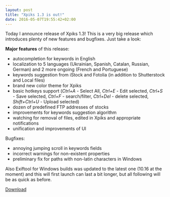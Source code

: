 ```yaml
---
layout: post
title: "Xpiks 1.3 is out!"
date: 2016-05-07T19:55:42+02:00
---
```


Today I announce release of Xpiks 1.3! This is a very big release which introduces plenty of new features and bugfixes. Just take a look:

**Major features** of this release:

- autocompletion for keywords in English
- localization to 5 languages (Ukrainian, Spanish, Catalan, Russian, German) and 2 more ongoing (French and Portuguese)
- keywords suggestion from iStock and Fotolia (in addition to Shutterstock and Local files)
- brand new color theme for Xpiks
- basic hotkeys support (_Ctrl+A_ - Select All, _Ctrl+E_ - Edit selected, _Ctrl+S_ - Save selected, _Ctrl+F_ - search/filter, _Ctrl+Del_ - delete selected, _Shift+Ctrl+U_ - Upload selected)
- dozen of predefined FTP addresses of stocks
- improvements for keywords suggestion algorithm
- watching for removal of files, edited in Xpiks and appropriate notifications
- unification and improvements of UI

Bugfixes:

- annoying jumping scroll in keywords fields
- incorrect warnings for non-existent properties
- preliminary fix for paths with non-latin characters in Windows

Also Exiftool for Windows builds was updated to the latest one (10.16 at the moment) and this will first launch can last a bit longer, but all following will be as quick as before.

<div class="download-link"><a href="{{ site.url }}/downloads">Download</a></div>